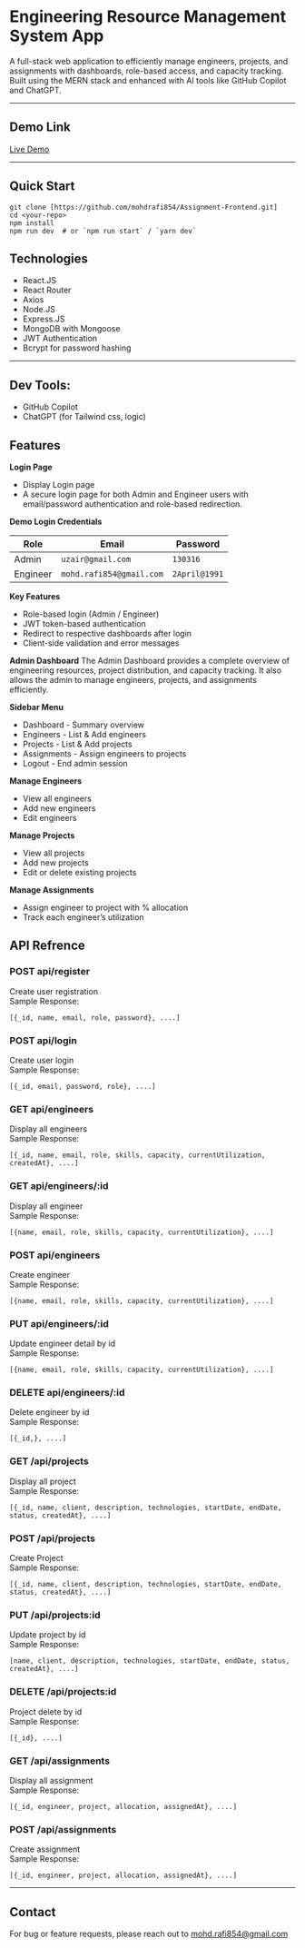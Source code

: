 # Engineering Resource Management System App


A full-stack web application to efficiently manage engineers, projects, and assignments with dashboards, role-based access, and capacity tracking. Built using the MERN stack and enhanced with AI tools like GitHub Copilot and ChatGPT.

---

## Demo Link

[Live Demo](https://assignment-frontend-tan-nine.vercel.app)

---

## Quick Start
```
git clone [https://github.com/mohdrafi854/Assignment-Frontend.git]
cd <your-repo>
npm install
npm run dev  # or `npm run start` / `yarn dev`
```

## Technologies
- React.JS
- React Router
- Axios
- Node.JS
- Express.JS
- MongoDB with Mongoose
- JWT Authentication
- Bcrypt for password hashing
---

## Dev Tools:
- GitHub Copilot
- ChatGPT (for Tailwind css, logic)

## Features
**Login Page**
- Display Login page
- A secure login page for both Admin and Engineer users with email/password authentication and role-based redirection.


**Demo Login Credentials**

| Role     | Email                      |  Password     |
|----------|----------------------------|---------------|
| Admin    | `uzair@gmail.com`          | `130316`   |
| Engineer | `mohd.rafi854@gmail.com`   | `2April@1991` |

**Key Features**
- Role-based login (Admin / Engineer)
- JWT token-based authentication
- Redirect to respective dashboards after login
- Client-side validation and error messages

**Admin Dashboard**
The Admin Dashboard provides a complete overview of engineering resources, project distribution, and capacity tracking. It also allows the admin to manage engineers, projects, and assignments efficiently.

**Sidebar Menu**
- Dashboard - Summary overview
- Engineers - List & Add engineers
- Projects - List & Add projects
- Assignments - Assign engineers to projects
- Logout - End admin session

**Manage Engineers**
- View all engineers
- Add new engineers
- Edit engineers

**Manage Projects**
- View all projects
- Add new projects
- Edit or delete existing projects

**Manage Assignments**
- Assign engineer to project with % allocation
- Track each engineer’s utilization

## API Refrence

### **POST api/register**<br>
Create user registration<br>
Sample Response:<br>
```
[{_id, name, email, role, password}, ....]
```

### **POST api/login**<br>
Create user login<br>
Sample Response:<br>
```
[{_id, email, password, role}, ....]
```

### **GET api/engineers**<br>
Display all engineers<br>
Sample Response:<br>
```
[{_id, name, email, role, skills, capacity, currentUtilization, createdAt}, ....]
```

### **GET api/engineers/:id**<br>
Display all engineer<br>
Sample Response:<br>
```
[{name, email, role, skills, capacity, currentUtilization}, ....]
```

### **POST api/engineers**<br>
Create engineer<br>
Sample Response:<br>
```
[{name, email, role, skills, capacity, currentUtilization}, ....]
```

### **PUT api/engineers/:id**<br>
Update engineer detail by id<br>
Sample Response:<br>
```
[{name, email, role, skills, capacity, currentUtilization}, ....]
```

### **DELETE api/engineers/:id**<br>
Delete engineer by id<br>
Sample Response:<br>
```
[{_id,}, ....]
```

### **GET /api/projects**<br>
Display all project<br>
Sample Response:<br>
```
[{_id, name, client, description, technologies, startDate, endDate, status, createdAt}, ....]
```

### **POST /api/projects**<br>
Create Project<br>
Sample Response:<br>
```
[{_id, name, client, description, technologies, startDate, endDate, status, createdAt}, ....]
```

### **PUT /api/projects:id**<br>
Update project by id<br>
Sample Response:<br>
```
[name, client, description, technologies, startDate, endDate, status, createdAt}, ....]
```

### **DELETE /api/projects:id**<br>
Project delete by id<br>
Sample Response:<br>
```
[{_id}, ....]
```

### **GET /api/assignments**<br>
Display all assignment<br>
Sample Response:<br>
```
[{_id, engineer, project, allocation, assignedAt}, ....]
```

### **POST /api/assignments**<br>
Create assignment<br>
Sample Response:<br>
```
[{_id, engineer, project, allocation, assignedAt}, ....]
```
---

## Contact
For bug or feature requests, please reach out to mohd.rafi854@gmail.com
